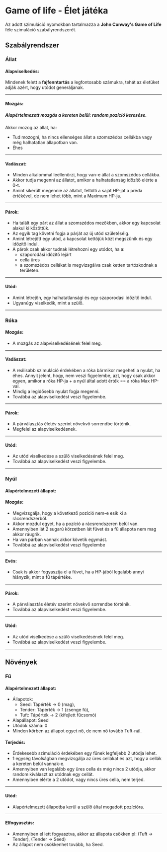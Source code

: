 # Game of life - Élet játéka

Az adott szimuláció nyomokban tartalmazza a **John Conway's Game of Life** féle szimuláció szabályrendszerét.

## Szabályrendszer

### Állat

#### Alapviselkedés:
Mindenek felett a **fajfenntartás** a legfontosabb számukra, tehát az életüket adják azért, hogy utódot generáljanak.

___
#### Mozgás:

##### Alapértelmezett mozgás a kereten belül: random pozíció keresése.
Akkor mozog az állat, ha:
- Tud mozogni, ha nincs ellenséges állat a szomszédos cellákba vagy még halhatatlan állapotban van.
- Éhes

___
#### Vadászat:
- Minden alkalommal leellenőrzi, hogy van-e állat a szomszédos cellákba.
- Akkor tudja megenni az állatot, amikor a halhatatlanság időzítő elérte a 0-t.
- Amint sikerült megennie az állatot, feltölti a saját HP-ját a préda értékével, de nem lehet több, mint a Maximum HP-ja.

___
#### Párok:
- Ha talált egy párt az állat a szomszédos mezőkben, akkor egy kapcsolat alakul ki közöttük.
- Az egyik tag követni fogja a párját az új utód születéséig.
- Amint létrejött egy utód, a kapcsolat kettőjük közt megszűnik és egy időzítő indul.
- A párok csak akkor tudnak létrehozni egy utódot, ha a:
    - szaporodási időzítő lejárt
    - cella üres
    - a szomszédos cellákat is megvizsgálva csak ketten tartózkodnak a területen.

___
#### Utód:
- Amint létrejön, egy halhatatlansági és egy szaporodási időzítő indul.
- Ugyanúgy viselkedik, mint a szülő.

___
### Róka

#### Mozgás:
- A mozgás az alapviselkedésének felel meg.
___
#### Vadászat:
- A reálisabb szimuláció érdekében a róka bármikor megeheti a nyulat, ha éhes.
    Annyit jelent, hogy, nem veszi figyelembe, azt, hogy csak akkor egyen, amikor a róka HP-ja + a nyúl által adott érték == a róka Max HP-val.
- Mindig a legidősebb nyulat fogja megenni.
- Továbbá az alapviselkedést veszi figyelembe.
___
#### Párok:
- A párválasztás életév szerint növekvő sorrendbe történik.
- Megfelel az alapviselkedésnek.
___
#### Utód:
- Az utód viselkedése a szülő viselkedésének felel meg.
- Továbbá az alapviselkedést veszi figyelembe.
___
### Nyúl

#### Alapértelmezett állapot:

#### Mozgás:
- Megvizsgálja, hogy a következő pozíció nem-e esik ki a rácsrendszerből. 
- Akkor mozdul egyet, ha a pozíció a rácsrendszeren belül van.
- Amennyiben lát 2 sugarú körzetben lát füvet és a fű állapota nem mag akkor ráugrik.
- Ha van párban vannak akkor követik egymást.
- Továbbá az alapviselkedést veszi figyelembe
___
#### Evés:
- Csak is akkor fogyasztja el a füvet, ha a HP-jából legalább annyi hiányzik, mint a fű tápértéke.
___
#### Párok:
- A párválasztás életév szerint növekvő sorrendbe történik.
- Továbbá az alapviselkedést veszi figyelembe.
___
#### Utód:
- Az utód viselkedése a szülő viselkedésének felel meg.
- Továbbá az alapviselkedést veszi figyelembe.

___
## Növények

### Fű

#### Alapértelmezett állapot:
- Állapotok:    
    - Seed:   Tápérték -> 0 (mag),              
    - Tender: Tápérték -> 1 (zsenge fű),        
    - Tuft:   Tápérték -> 2 (kifejlett fűcsomó)
- Alapállapot: Seed
- Utódok száma: 0
- Minden körben az állapot egyet nő, de nem nő tovább Tuft-nál.

#### Terjedés:
- Érdekesebb szimuláció érdekében egy fűnek legfeljebb 2 utódja lehet.
- 1 egység távolságban megvizsgálja az üres cellákat és azt, hogy a cellák a kereten belül vannak-e.
- Amennyiben van legalább egy üres cella és még nincs 2 utódja, akkor random kiválaszt az utódnak egy cellát.
- Amennyiben elérte a 2 utódot, vagy nincs üres cella, nem terjed.
___
#### Utód:
- Alapértelmezett állapotba kerül a szülő által megadott pozícióra.
___
#### Elfogyasztás:
- Amennyiben el lett fogyasztva, akkor az állapota csökken pl: (Tuft -> Tender), (Tender -> Seed)
- Az állapot nem csökkenhet tovább, ha Seed.
